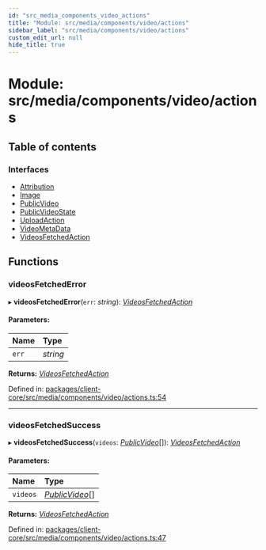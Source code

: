 ```yaml
---
id: "src_media_components_video_actions"
title: "Module: src/media/components/video/actions"
sidebar_label: "src/media/components/video/actions"
custom_edit_url: null
hide_title: true
---
```


# Module: src/media/components/video/actions

## Table of contents

### Interfaces

- [Attribution](../interfaces/src_media_components_video_actions.attribution.md)
- [Image](../interfaces/src_media_components_video_actions.image.md)
- [PublicVideo](../interfaces/src_media_components_video_actions.publicvideo.md)
- [PublicVideoState](../interfaces/src_media_components_video_actions.publicvideostate.md)
- [UploadAction](../interfaces/src_media_components_video_actions.uploadaction.md)
- [VideoMetaData](../interfaces/src_media_components_video_actions.videometadata.md)
- [VideosFetchedAction](../interfaces/src_media_components_video_actions.videosfetchedaction.md)

## Functions

### videosFetchedError

▸ **videosFetchedError**(`err`: *string*): [*VideosFetchedAction*](../interfaces/src_media_components_video_actions.videosfetchedaction.md)

#### Parameters:

Name | Type |
:------ | :------ |
`err` | *string* |

**Returns:** [*VideosFetchedAction*](../interfaces/src_media_components_video_actions.videosfetchedaction.md)

Defined in: [packages/client-core/src/media/components/video/actions.ts:54](https://github.com/xr3ngine/xr3ngine/blob/716a06460/packages/client-core/src/media/components/video/actions.ts#L54)

___

### videosFetchedSuccess

▸ **videosFetchedSuccess**(`videos`: [*PublicVideo*](../interfaces/src_media_components_video_actions.publicvideo.md)[]): [*VideosFetchedAction*](../interfaces/src_media_components_video_actions.videosfetchedaction.md)

#### Parameters:

Name | Type |
:------ | :------ |
`videos` | [*PublicVideo*](../interfaces/src_media_components_video_actions.publicvideo.md)[] |

**Returns:** [*VideosFetchedAction*](../interfaces/src_media_components_video_actions.videosfetchedaction.md)

Defined in: [packages/client-core/src/media/components/video/actions.ts:47](https://github.com/xr3ngine/xr3ngine/blob/716a06460/packages/client-core/src/media/components/video/actions.ts#L47)
